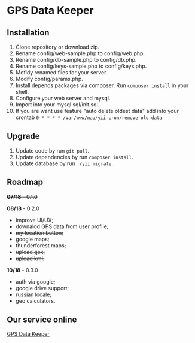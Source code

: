 # GPS Data Keeper

## Installation

 1. Clone repository or download zip.
 2. Rename config/web-sample.php to config/web.php.
 3. Rename config/db-sample.php to config/db.php.
 4. Rename config/keys-sample.php to config/keys.php.
 5. Mofidy renamed files for your server.
 6. Modify config/params.php.
 7. Install depends packages via composer. Run `composer install` in your shell.
 8. Configure your web server and mysql.
 9. Import into your mysql sql/init.sql.
 10. If you are want use feature "auto delete oldest data" add into your crontab `0 * * * * /var/www/map/yii cron/remove-old-data`
 
## Upgrade
 1. Update code by run `git pull`.
 2. Update dependencies by run `composer install`.
 3. Update database by run `./yii migrate`.

## Roadmap

~~**07/18** - 0.1.0~~

**08/18**  - 0.2.0

 - improve UI/UX;
 - downalod GPS data from user profile;
 - ~~my location button;~~
 - google maps;
 - thunderforest maps;
 - ~~upload gpx;~~
 - ~~upload kml.~~

**10/18** - 0.3.0

 - auth via google;
 - google drive support;
 - russian locale;
 - geo calculators.

## Our service online

[GPS Data Keeper](https://gpsdatakeeper.org)
